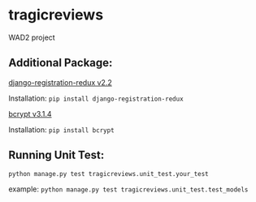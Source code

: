 # tragicreviews
WAD2 project

## Additional Package: 
[django-registration-redux v2.2](https://django-registration-redux.readthedocs.io/en/latest/index.html)

Installation: `pip install django-registration-redux`

[bcrypt v3.1.4](https://pypi.python.org/pypi/bcrypt/3.1.4)

Installation: `pip install bcrypt`

## Running Unit Test:
`python manage.py test tragicreviews.unit_test.your_test`

example:
`python manage.py test tragicreviews.unit_test.test_models`
